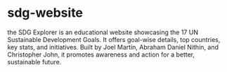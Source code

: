 # sdg-website
the SDG Explorer is an educational website showcasing the 17 UN Sustainable Development Goals. It offers goal-wise details, top countries, key stats, and initiatives. Built by Joel Martin, Abraham Daniel Nithin, and Christopher John, it promotes awareness and action for a better, sustainable future.
